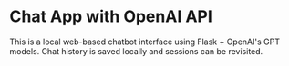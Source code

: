 # Chat App with OpenAI API

This is a local web-based chatbot interface using Flask + OpenAI's GPT models. Chat history is saved locally and sessions can be revisited.
